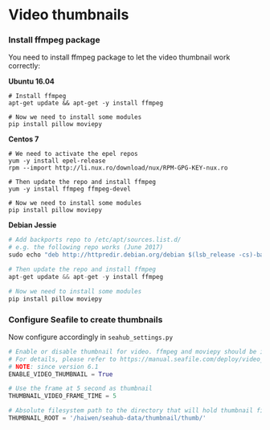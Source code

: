 # Video thumbnails

### Install ffmpeg package

You need to install ffmpeg package to let the video thumbnail work correctly:

**Ubuntu 16.04**
```
# Install ffmpeg
apt-get update && apt-get -y install ffmpeg
 
# Now we need to install some modules
pip install pillow moviepy
```

**Centos 7**
```
# We need to activate the epel repos
yum -y install epel-release
rpm --import http://li.nux.ro/download/nux/RPM-GPG-KEY-nux.ro

# Then update the repo and install ffmpeg
yum -y install ffmpeg ffmpeg-devel

# Now we need to install some modules
pip install pillow moviepy
```

**Debian Jessie**
```python
# Add backports repo to /etc/apt/sources.list.d/
# e.g. the following repo works (June 2017)
sudo echo "deb http://httpredir.debian.org/debian $(lsb_release -cs)-backports main non-free" > /etc/apt/sources.list.d/debian-backports.list

# Then update the repo and install ffmpeg
apt-get update && apt-get -y install ffmpeg

# Now we need to install some modules
pip install pillow moviepy
```

### Configure Seafile to create thumbnails

Now configure accordingly in `seahub_settings.py`

```python
# Enable or disable thumbnail for video. ffmpeg and moviepy should be installed first. 
# For details, please refer to https://manual.seafile.com/deploy/video_thumbnails.html
# NOTE: since version 6.1
ENABLE_VIDEO_THUMBNAIL = True

# Use the frame at 5 second as thumbnail
THUMBNAIL_VIDEO_FRAME_TIME = 5  

# Absolute filesystem path to the directory that will hold thumbnail files.
THUMBNAIL_ROOT = '/haiwen/seahub-data/thumbnail/thumb/'
```
